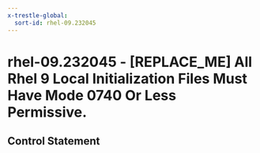 ```yaml
---
x-trestle-global:
  sort-id: rhel-09.232045
---
```


# rhel-09.232045 - \[REPLACE_ME\] All Rhel 9 Local Initialization Files Must Have Mode 0740 Or Less Permissive.

## Control Statement
